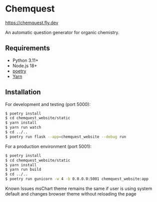 # Chemquest

<https://chemquest.fly.dev>

An automatic question generator for organic chemistry.

## Requirements

- Python 3.11+
- Node.js 18+
- [poetry](https://python-poetry.org/)
- [Yarn](https://yarnpkg.com/)

## Installation

For development and testing (port 5000):

```bash
$ poetry install
$ cd chemquest_website/static
$ yarn install
$ yarn run watch
$ cd ../..
$ poetry run flask --app=chemquest_website --debug run
```

For a production environment (port 5001):

```bash
$ poetry install
$ cd chemquest_website/static
$ yarn install
$ yarn run build
$ cd ../..
$ poetry run gunicorn -w 4 -b 0.0.0.0:5001 chemquest_website:app
```
Known Issues
msChart theme remains the same if user is using system default and changes browser theme without reloading the page 